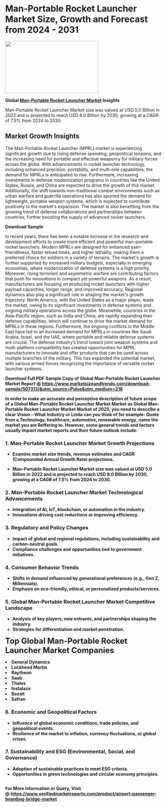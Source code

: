 <H1>Man-Portable Rocket Launcher Market Size, Growth and Forecast from 2024 - 2031</H1><img class="aligncenter size-medium wp-image-584254" src="https://thirdeyenews.in/wp-content/uploads/2024/09/Global-Market-Research-300x168.jpeg" alt="" width="300" height="168" /><p><strong>Global&nbsp;<a href="https://www.marketsizeandtrends.com/download-sample/507313/&amp;utm_source=Pulse&amp;utm_medium=218">Man-Portable Rocket Launcher Market</a> Insights</strong></p><p>Man-Portable Rocket Launcher Market size was valued at USD 5.0 Billion in 2022 and is projected to reach USD 8.0 Billion by 2030, growing at a CAGR of 7.5% from 2024 to 2030.</p><p><h2>Market Growth Insights</h2> <p>The Man-Portable Rocket Launcher (MPRL) market is experiencing significant growth due to rising defense spending, geopolitical tensions, and the increasing need for portable and effective weaponry for military forces across the globe. With advancements in rocket launcher technology, including enhanced precision, portability, and multi-role capabilities, the demand for MPRLs is anticipated to rise. Furthermore, increasing investments in defense modernization programs in countries like the United States, Russia, and China are expected to drive the growth of this market. Additionally, the shift towards non-traditional combat environments such as urban warfare and guerrilla operations has also spurred the demand for lightweight, portable weapon systems, which is expected to contribute positively to the market's expansion. The market is also benefiting from the growing trend of defense collaborations and partnerships between countries, further boosting the supply of advanced rocket launchers.</p> <p><strong>Download Sample</strong></p> <p>In recent years, there has been a notable increase in the research and development efforts to create more efficient and powerful man-portable rocket launchers. Modern MPRLs are designed for enhanced user-friendliness, faster reload times, and higher lethality, making them a preferred choice for soldiers in a variety of terrains. The market's growth is further supported by increased military budgets, especially in emerging economies, where modernization of defense systems is a high priority. Moreover, rising terrorism and asymmetric warfare are contributing factors that push for innovations in compact yet powerful weapons. As a result, manufacturers are focusing on producing rocket launchers with higher payload capacities, longer range, and improved accuracy. Regional dynamics also play a significant role in shaping the market's growth trajectory. North America, with the United States as a major player, leads the market, owing to its significant investments in defense systems and ongoing military operations across the globe. Meanwhile, countries in the Asia-Pacific region, such as India and China, are rapidly expanding their defense capabilities, which will continue to drive the market demand for MPRLs in these regions. Furthermore, the ongoing conflicts in the Middle East have led to an increased demand for MPRLs in countries like Saudi Arabia, Israel, and the UAE, where portable and reliable defense systems are crucial. The defense industry’s trend toward joint weapon systems and multi-platform compatibility has created opportunities for MPRL manufacturers to innovate and offer products that can be used across multiple branches of the military. This has expanded the potential market, with various armed forces recognizing the importance of versatile rocket launcher systems. <p><strong></p><p><span class=""><strong>Download Full PDF Sample Copy of Global Man-Portable Rocket Launcher Market Report</strong> @ <a href="https://www.marketsizeandtrends.com/download-sample/507313/&amp;utm_source=Pulse&amp;utm_medium=218" target="_blank">https://www.marketsizeandtrends.com/download-sample/507313/&amp;utm_source=Pulse&amp;utm_medium=218</a></span></p><p>In order to make an accurate and perceptive description of future scope of a Global&nbsp;Man-Portable Rocket Launcher Market Market as Global&nbsp;Man-Portable Rocket Launcher Market Market of 2025, you need to describe a clear Vision &ndash; What Industry or Linda can you think of for example: Quote from a Technology, healthcare, automotive, renewable energy, name the market you are Reffering to. However, some general trends and factors usually impact market reports and their future outlook include:</p><h3>1.&nbsp;<strong>Man-Portable Rocket Launcher Market Growth Projections</strong></h3><ul><li>Examine market size trends, revenue estimates and CAGR (Compounded Annual Growth Rate) projections.</li><li><p>Man-Portable Rocket Launcher Market size was valued at USD 5.0 Billion in 2022 and is projected to reach USD 8.0 Billion by 2030, growing at a CAGR of 7.5% from 2024 to 2030.</p></li></ul><h3>2.&nbsp;<strong>Man-Portable Rocket Launcher Market Technological Advancements</strong></h3><ul><li>Integration of AI, IoT, blockchain, or automation in the industry.</li><li>Innovations driving cost reductions or improving efficiency.</li></ul><h3>3.&nbsp;<strong>Regulatory and Policy Changes</strong></h3><ul><li>Impact of global and regional regulations, including sustainability and carbon-neutral goals.</li><li>Compliance challenges and opportunities tied to government initiatives.</li></ul><h3>4.&nbsp;<strong>Consumer Behavior Trends</strong></h3><ul><li>Shifts in demand influenced by generational preferences (e.g., Gen Z, Millennials).</li><li>Emphasis on eco-friendly, ethical, or personalized products/services.</li></ul><h3>5.&nbsp;<strong>Global Man-Portable Rocket Launcher Market Competitive Landscape</strong></h3><ul><li>Analysis of key players, new entrants, and partnerships shaping the industry.</li><li>Strategies for differentiation and market penetration.</li></ul><p data-pm-slice="1 1 []"><span style="color: inherit; font-family: inherit; font-size: 25px;">Top Global Man-Portable Rocket Launcher Market Companies</span></p><div class="" data-test-id=""><p><li>General Dynamics</li><li> Lockheed Martin</li><li> Raytheon</li><li> Saab</li><li> Thales</li><li> Instalaza</li><li> Bazalt</li><li> Safran</li></p></div><h3>6.&nbsp;<strong>Economic and Geopolitical Factors</strong></h3><ul><li>Influence of global economic conditions, trade policies, and geopolitical events.</li><li>Resilience of the market to inflation, currency fluctuations, or global crises.</li></ul><h3>7.&nbsp;<strong>Sustainability and ESG (Environmental, Social, and Governance)</strong></h3><ul><li>Adoption of sustainable practices to meet ESG criteria.</li><li>Opportunities in green technologies and circular economy principles.</li></ul><h2><strong style="font-size: 14px;">For More Information or Query, Visit @&nbsp;</strong><a style="background-color: #ffffff; font-size: 14px;" href="https://www.marketsizeandtrends.com/report/man-portable-rocket-launcher-market/" target="_blank">https://www.verifiedmarketreports.com/product/airport-passenger-boarding-bridge-market</a></h2>
